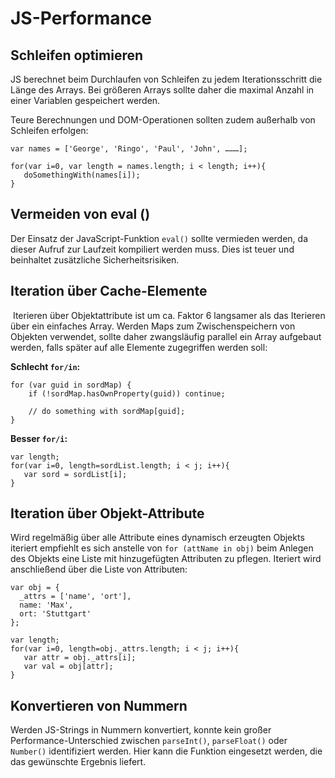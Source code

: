 # JS-Performance

## Schleifen optimier​en

JS berechnet beim Durchlaufen von Schleifen zu jedem Iterationsschritt die Länge des Arrays. Bei größeren Arrays sollte daher die maximal Anzahl in einer Variablen gespeichert werden.

Teure Berechnungen und DOM-Operationen sollten zudem außerhalb von Schleifen erfolgen:

    var names = ['George', 'Ringo', 'Paul', 'John', ………]; 
    
    for(var i=0, var length = names.length; i < length; i++){ 
       doSomethingWith(names[i]); 
    }

## Vermeiden von eval ()

<span class="tag_warning">Der Einsatz der JavaScript-Funktion `eval()` sollte vermieden werden, da dieser Aufruf zur Laufzeit kompiliert werden muss. Dies ist teuer und beinhaltet zusätzliche Sicherheitsrisiken.</span>

## Iteration über Cache-Elemente
​
Iterieren über Objektattribute ist um ca. Faktor 6 langsamer als das Iterieren über ein einfaches Array. Werden Maps zum Zwischenspeichern von Objekten verwendet, sollte daher zwangsläufig parallel ein Array aufgebaut werden, falls später auf alle Elemente zugegriffen werden soll:

<span
style='font-weight:bold'>Schlecht `for/in`: </span>
    
    for (var guid in sordMap) {
        if (!sordMap.hasOwnProperty(guid)) continue;
     
        // do something with sordMap[guid];
    }

<span
style='font-weight:bold'>Besser `for/i`:</span>

    var length;
    for(var i=0, length=sordList.length; i < j; i++){ 
       var sord = sordList[i]; 
    }
    
## Iteration über Objekt-Attribute

Wird regelmäßig über alle Attribute eines dynamisch erzeugten Objekts iteriert empfiehlt es sich anstelle von `for (attName in obj)` beim Anlegen des Objekts eine Liste mit hinzugefügten Attributen zu pflegen. Iteriert wird anschließend über die Liste von Attributen:

    var obj = {
      _attrs = ['name', 'ort'],
      name: 'Max',
      ort: 'Stuttgart'
    };
    
    var length;
    for(var i=0, length=obj._attrs.length; i < j; i++){ 
       var attr = obj._attrs[i];
       var val = obj[attr]; 
    }

## Konvertieren von Nummern

Werden JS-Strings in Nummern konvertiert, konnte kein großer Performance-Unterschied zwischen `parseInt()`, `parseFloat()` oder `Number()` identifiziert werden. Hier kann die Funktion eingesetzt werden, die das gewünschte Ergebnis liefert.
